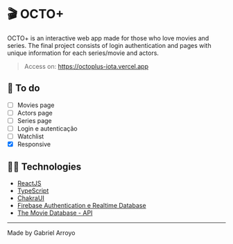# 🎬 OCTO+
OCTO+ is an interactive web app made for those who love movies and series.
The final project consists of login authentication and pages with unique information for each series/movie and actors.
> Access on: https://octoplus-iota.vercel.app


## 🧠 To do
- [ ] Movies page
- [ ] Actors page
- [ ] Series page
- [ ] Login e autenticação
- [ ] Watchlist
- [x] Responsive

## 👩‍💻 Technologies
- [ReactJS](https://reactjs.org)
- [TypeScript](https://www.typescriptlang.org/)
- [ChakraUI](https://chakra-ui.com/)
- [Firebase Authentication e Realtime Database](https://firebase.google.com/?hl=pt)
- [The Movie Database - API](https://developers.themoviedb.org/3/getting-started/introduction)

--- 

Made by Gabriel Arroyo
